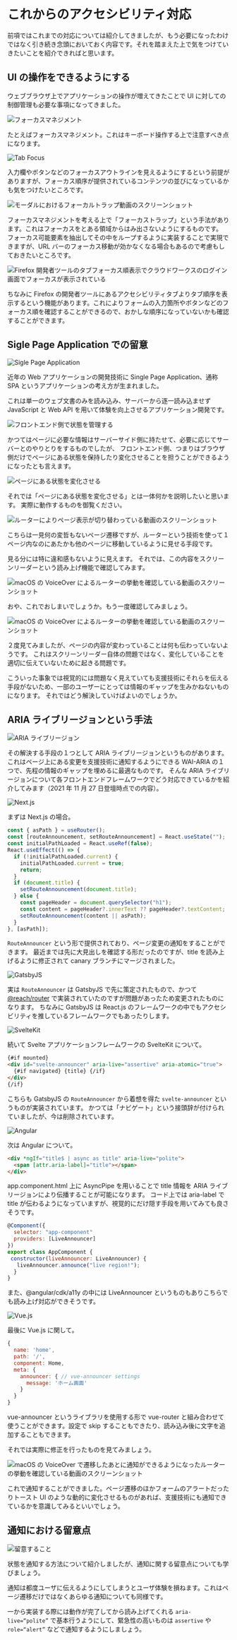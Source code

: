 # これからのアクセシビリティ対応

前項ではこれまでの対応については紹介してきましたが、もう必要になったわけではなく引き続き念頭においておく内容です。それを踏まえた上で気をつけていきたいことを紹介できればと思います。

## UI の操作をできるようにする

ウェブブラウザ上でアプリケーションの操作が増えてきたことで UI に対しての制御管理も必要な事項になってきました。

![フォーカスマネジメント](../images/03/image_001.jpeg)

たとえばフォーカスマネジメント。これはキーボード操作する上で注意すべき点になります。

![Tab Focus](../images/03/image_002.jpeg)

入力欄やボタンなどのフォーカスアウトラインを見えるようにするという前提がありますが、フォーカス順序が提供されているコンテンツの並びになっているかも気をつけたいところです。

![モーダルにおけるフォーカルトラップ動画のスクリーンショット](../images/03/image_003.jpeg)

フォーカスマネジメントを考える上で「フォーカストラップ」という手法があります。これはフォーカスをとある領域からはみ出さないようにするものです。
フォーカス可能要素を抽出してその中をループするように実装することで実現できますが、URL バーのフォーカス移動が効かなくなる場合もあるので考慮もしておきたいところです。

![Firefox 開発者ツールのタブフォーカス順表示でクラウドワークスのログイン画面でフォーカスが表示されている](../images/03/image_004.jpeg)

ちなみに Firefox の開発者ツールにあるアクセシビリティタブよりタブ順序を表示するという機能があります。これによりフォームの入力箇所やボタンなどのフォーカス順を確認することができるので、おかしな順序になっていないかも確認することができます。

## Sigle Page Application での留意

![Sigle Page Application](../images/03/image_005.jpeg)

近年の Web アプリケーションの開発技術に Single Page Application、通称 SPA というアプリケーションの考え方が生まれました。

これは単一のウェブ文書のみを読み込み、サーバーから逐一読み込ませず JavaScript と Web API を用いて体験を向上させるアプリケーション開発です。

![フロントエンド側で状態を管理する](../images/03/image_006.jpeg)

かつてはページに必要な情報はサーバーサイド側に持たせて、必要に応じてサーバーとのやりとりをするものでしたが、
フロントエンド側、つまりはブラウザ側だけでページにある状態を保持したり変化させることを担うことができるようになったとも言えます。

![ページにある状態を変化させる](../images/03/image_007.jpeg)

それでは「ページにある状態を変化させる」とは一体何かを説明したいと思います。
実際に動作するものを御覧ください。

![ルーターによりページ表示が切り替わっている動画のスクリーンショット](../images/03/image_008.jpeg)

こちらは一見何の変哲もないページ遷移ですが、ルーターという技術を使って１ページ内なのにあたかも他のページに移動しているように見せる手段です。

見る分には特に違和感もないように見えます。
それでは、この内容をスクリーンリーダーという読み上げ機能で確認してみます。

![macOS の VoiceOver によるルーターの挙動を確認している動画のスクリーンショット](../images/03/image_009.jpeg)

おや、これでおしまいでしょうか。もう一度確認してみましょう。

![macOS の VoiceOver によるルーターの挙動を確認している動画のスクリーンショット](../images/03/image_010.jpeg)

２度見てみましたが、ページの内容が変わっていることは何も伝わっていないようです。
これはスクリーンリーダー自体の問題ではなく、変化していることを適切に伝えていないために起きる問題です。

こういった事象では視覚的には問題なく見えていても支援技術にそれらを伝える手段がないため、一部のユーザーにとっては情報のギャップを生みかねないものになります。
それではどう解決していけばよいのでしょうか。

## ARIA ライブリージョンという手法

![ARIA ライブリージョン](../images/03/image_011.jpeg)

その解決する手段の１つとして ARIA ライブリージョンというものがあります。これはページ上にある変更を支援技術に通知するようにできる WAI-ARIA の１つで、先程の情報のギャップを埋めるに最適なものです。
そんな ARIA ライブリージョンについて各フロントエンドフレームワークでどう対応できているかを紹介してみます（2021 年 11 月 27 日登壇時点での内容）。

![Next.js](../images/03/image_012.jpeg)

まずは Next.js の場合。

```javascript
const { asPath } = useRouter();
const [routeAnnouncement, setRouteAnnouncement] = React.useState("");
const initialPathLoaded = React.useRef(false);
React.useEffect(() => {
  if (!initialPathLoaded.current) {
    initialPathLoaded.current = true;
    return;
  }
  if (document.title) {
    setRouteAnnouncement(document.title);
  } else {
    const pageHeader = document.querySelector("h1");
    const content = pageHeader?.innerText ?? pageHeader?.textContent;
    setRouteAnnouncement(content || asPath);
  }
}, [asPath]);
```

`RouteAnnouncer` という形で提供されており、ページ変更の通知をすることができます。
最近までは先に大見出しを確認する形だったのですが、title を読み上げるように修正されて canary ブランチにマージされました。

![GatsbyJS](../images/03/image_013.jpeg)

実は `RouteAnnouncer` は GatsbyJS で先に策定されたもので、かつて [@reach/router](https://reach.tech/router/) で実装されていたのですが問題があったため変更されたものになります。
ちなみに GatsbyJS は React.js のフレームワークの中でもアクセシビリティを推しているフレームワークでもあったりします。

![SvelteKit](../images/03/image_014.jpeg)

続いて Svelte アプリケーションフレームワークの SvelteKit について。

```html
{#if mounted}
<div id="svelte-announcer" aria-live="assertive" aria-atomic="true">
  {#if navigated} {title} {/if}
</div>
{/if}
```

こちらも GatsbyJS の `RouteAnnouncer` から着想を得た `svelte-announcer` というものが実装されています。
かつては「ナビゲート」という接頭辞が付けられていましたが、今は削除されています。

![Angular](../images/03/image_015.jpeg)

次は Angular について。

```html
<div *ngIf="title$ | async as title" aria-live="polite">
  <span [attr.aria-label]="title"></span>
</div>
```

app.component.html 上に AsyncPipe を用いることで title 情報を ARIA ライブリージョンにより伝播することが可能になります。
コード上では aria-label で title が伝わるようになっていますが、視覚的にだけ隠す手段を用いてみても良さそうです。

```javascript
@Component({
  selector: "app-component"
  providers: [LiveAnnouncer]
})
export class AppComponent {
 constructor(liveAnnouncer: LiveAnnouncer) {
   liveAnnouncer.announce("live region!");
  }
}
```

また、@angular/cdk/a11y の中には LiveAnnouncer というものもありこちらでも読み上げ対応ができそうです。

![Vue.js](../images/03/image_016.jpeg)

最後に Vue.js に関して。

```javascript
{
  name: 'home',
  path: '/',
  component: Home,
  meta: {
    announcer: { // vue-announcer settings
      message: 'ホーム画面'
    }
  }
}
```

vue-announcer というライブラリを使用する形で vue-router と組み合わせて使うことができます。設定で skip することもできたり、読み込み後に文字を追加することもできます。

それでは実際に修正を行ったものを見てみましょう。

![macOS の VoiceOver で遷移したあとに通知ができるようになったルーターの挙動を確認している動画のスクリーンショット](../images/03/image_017.jpeg)

これで通知することができました。ページ遷移のほかフォームのアラートだったりトースト UI のような動的に変化させるものがあれば、支援技術にも通知できているかを意識してみるといいでしょう。

## 通知における留意点

![留意すること](../images/03/image_018.jpeg)

状態を通知する方法について紹介しましたが、通知に関する留意点についても学びましょう。

通知は都度ユーザに伝えるようにしてしまうとユーザ体験を損ねます。これはページ遷移だけではなくあらゆる通知についても同様です。

一から実装する際には動作が完了してから読み上げてくれる `aria-live=“polite”` で基本行うようにして、緊急性の高いものは `assertive` や `role=“alert”` などで通知するようにしましょう。

